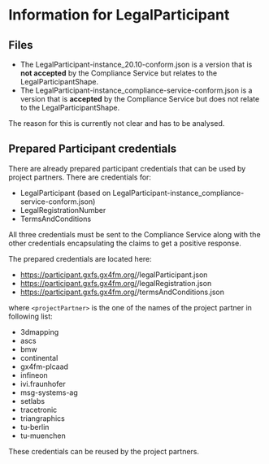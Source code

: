 # Information for LegalParticipant

## Files
- The LegalParticipant-instance_20.10-conform.json is a version that is **not accepted** by the Compliance Service but relates to the LegalParticipantShape.
- The LegalParticipant-instance_compliance-service-conform.json is a version that is **accepted** by the Compliance Service but does not relate to the LegalParticipantShape.

The reason for this is currently not clear and has to be analysed.

## Prepared Participant credentials 
There are already prepared participant credentials that can be used by project partners. There are credentials for:
- LegalParticipant (based on LegalParticipant-instance_compliance-service-conform.json)
- LegalRegistrationNumber
- TermsAndConditions

All three credentials must be sent to the Compliance Service along with the other credentials encapsulating the claims to get a positive response.

The prepared credentials are located here:
- https://participant.gxfs.gx4fm.org/<projectPartner>/legalParticipant.json
- https://participant.gxfs.gx4fm.org/<projectPartner>/legalRegistration.json
- https://participant.gxfs.gx4fm.org/<projectPartner>/termsAndConditions.json


where `<projectPartner>` is the one of the names of the project partner in following list:
- 3dmapping
- ascs
- bmw
- continental
- gx4fm-plcaad
- infineon
- ivi.fraunhofer
- msg-systems-ag
- setlabs
- tracetronic
- triangraphics
- tu-berlin
- tu-muenchen

These credentials can be reused by the project partners.
